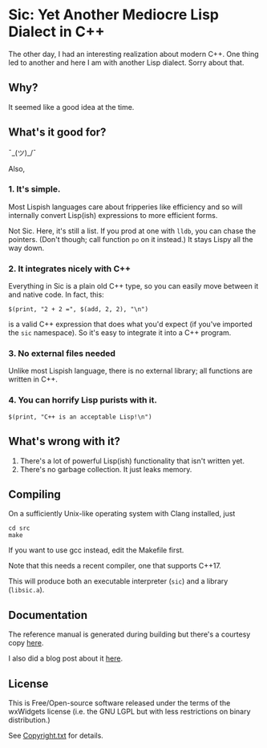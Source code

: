 # Sic: Yet Another Mediocre Lisp Dialect in C++

The other day, I had an interesting realization about modern C++.  One
thing led to another and here I am with another Lisp dialect.  Sorry
about that.

## Why?

It seemed like a good idea at the time.


## What's it good for?

¯\_(ツ)_/¯

Also,

### 1. It's simple.

Most Lispish languages care about fripperies like efficiency and so
will internally convert Lisp(ish) expressions to more efficient
forms.

Not Sic.  Here, it's still a list.  If you prod at one with `lldb`,
you can chase the pointers.  (Don't though; call function `po` on it
instead.)  It stays Lispy all the way down.


### 2. It integrates nicely with C++

Everything in Sic is a plain old C++ type, so you can easily move
between it and native code.  In fact, this:

    $(print, "2 + 2 =", $(add, 2, 2), "\n")

is a valid C++ expression that does what you'd expect (if you've
imported the `sic` namespace).  So it's easy to integrate it into a
C++ program.

### 3. No external files needed

Unlike most Lispish language, there is no external library; all
functions are written in C++.

### 4. You can horrify Lisp purists with it.

    $(print, "C++ is an acceptable Lisp!\n")


## What's wrong with it?

1. There's a lot of powerful Lisp(ish) functionality that isn't
   written yet.
2. There's no garbage collection.  It just leaks memory.


## Compiling

On a sufficiently Unix-like operating system with Clang installed, just

    cd src
    make

If you want to use gcc instead, edit the Makefile first.

Note that this needs a recent compiler, one that supports C++17.

This will produce both an executable interpreter (`sic`) and a library
(`libsic.a`).

## Documentation

The reference manual is generated during building but there's a
courtesy copy [here](doc/function-reference.md).

I also did a blog post about it
[here](http://www.blit.ca/blog/fdey966ldd/Sic__Yet_Another_Mediocre_Small_Lisp_Dialect.html).


## License

This is Free/Open-source software released under the terms of the
wxWidgets license (i.e. the GNU LGPL but with less restrictions on
binary distribution.)

See [Copyright.txt](Copyright.txt) for details.
